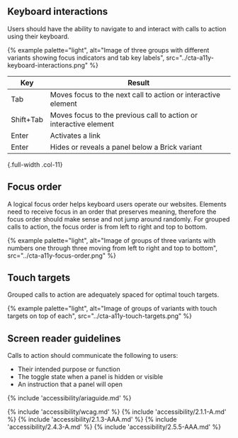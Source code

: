 ## Keyboard interactions

Users should have the ability to navigate to and interact with calls to action using their keyboard.

{% example palette="light",
            alt="Image of three groups with different variants showing focus indicators and tab key labels",
            src="../cta-a11y-keyboard-interactions.png" %}

| Key         | Result                                                            |
| ------------| ------------------------------------------------------------------|
| Tab         | Moves focus to the next call to action or interactive element     |
| Shift+Tab   | Moves focus to the previous call to action or interactive element |
| Enter       | Activates a link                                                  |
| Enter       | Hides or reveals a panel below a Brick variant                    |

{.full-width .col-11}

## Focus order

A logical focus order helps keyboard users operate our websites. Elements need to receive focus in an order that preserves meaning, therefore the focus order should make sense and not jump around randomly. For grouped calls to action, the focus order is from left to right and top to bottom.

{% example palette="light",
            alt="Image of groups of three variants with numbers one through three moving from left to right and top to bottom",
            src="../cta-a11y-focus-order.png" %}

## Touch targets

Grouped calls to action are adequately spaced for optimal touch targets.

{% example palette="light",
            alt="Image of groups of variants with touch targets on top of each",
            src="../cta-a11y-touch-targets.png" %}

## Screen reader guidelines

Calls to action should communicate the following to users:
- Their intended purpose or function
- The toggle state when a panel is hidden or visible
- An instruction that a panel will open

{% include 'accessibility/ariaguide.md' %}

{% include 'accessibility/wcag.md' %}
{% include 'accessibility/2.1.1-A.md' %}
{% include 'accessibility/2.1.3-AAA.md' %}
{% include 'accessibility/2.4.3-A.md' %}
{% include 'accessibility/2.5.5-AAA.md' %}